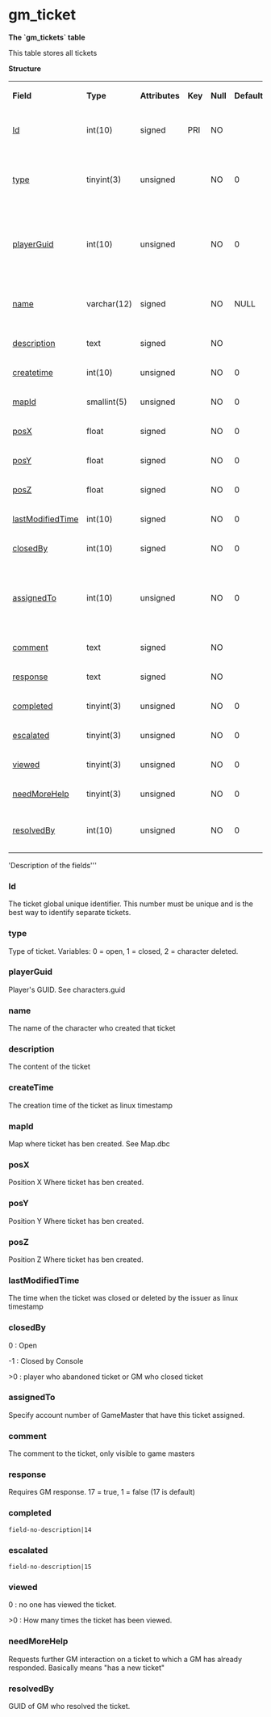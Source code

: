 # gm\_ticket


**The \`gm\_tickets\` table**

This table stores all tickets

**Structure**

<table>
<tbody>
<tr class="odd">
<td><p><strong>Field</strong></p></td>
<td><p><strong>Type</strong></p></td>
<td><p><strong>Attributes</strong></p></td>
<td><p><strong>Key</strong></p></td>
<td><p><strong>Null</strong></p></td>
<td><p><strong>Default</strong></p></td>
<td><p><strong>Extra</strong></p></td>
<td><p><strong>Comment</strong></p></td>
</tr>
<tr class="even">
<td><p><a href="#id">Id</a></p></td>
<td><p>int(10)</p></td>
<td><p>signed</p></td>
<td><p>PRI</p></td>
<td><p>NO</p></td>
<td><p><br />
</p></td>
<td><p>Auto increment</p></td>
<td><p><br />
</p></td>
</tr>
<tr class="odd">
<td><p><a href="#type">type</a></p></td>
<td><p>tinyint(3)</p></td>
<td><p>unsigned</p></td>
<td><p><br />
</p></td>
<td><p>NO</p></td>
<td><p>0</p></td>
<td><p><br />
</p></td>
<td><p>0 open, 1 closed, 2 character deleted</p></td>
</tr>
<tr class="even">
<td><p><a href="#playerguid">playerGuid</a></p></td>
<td><p>int(10)</p></td>
<td><p>unsigned</p></td>
<td><p><br />
</p></td>
<td><p>NO</p></td>
<td><p>0</p></td>
<td><p><br />
</p></td>
<td><p>Global Unique Identifier of ticket creator</p></td>
</tr>
<tr class="odd">
<td><p><a href="#name">name</a></p></td>
<td><p>varchar(12)</p></td>
<td><p>signed</p></td>
<td><p><br />
</p></td>
<td><p>NO</p></td>
<td><p>NULL</p></td>
<td><p><br />
</p></td>
<td><p>Name of ticket creator</p></td>
</tr>
<tr class="even">
<td><p><a href="#description">description</a></p></td>
<td><p>text</p></td>
<td><p>signed</p></td>
<td><p><br />
</p></td>
<td><p>NO</p></td>
<td><p><br />
</p></td>
<td><br />
</td>
<td><p><br />
</p></td>
</tr>
<tr class="odd">
<td><p><a href="#createtime">createtime</a></p></td>
<td><p>int(10)</p></td>
<td><p>unsigned</p></td>
<td><br />
</td>
<td><p>NO</p></td>
<td>0</td>
<td><br />
</td>
<td><br />
</td>
</tr>
<tr class="even">
<td><p><a href="#mapid">mapId</a></p></td>
<td><p>smallint(5)</p></td>
<td><p>unsigned</p></td>
<td><br />
</td>
<td><p>NO</p></td>
<td>0</td>
<td><br />
</td>
<td><br />
</td>
</tr>
<tr class="dd">
<td><p><a href="#posx">posX</a></p></td>
<td><p>float</p></td>
<td><p>signed</p></td>
<td><br />
</td>
<td><p>NO</p></td>
<td><p>0</p></td>
<td><br />
</td>
<td><br />
</td>
</tr>
<tr class="even">
<td><p><a href="#posy">posY</a></p></td>
<td><p>float</p></td>
<td><p>signed</p></td>
<td><br />
</td>
<td><p>NO</p></td>
<td><p>0</p></td>
<td><br />
</td>
<td><br />
</td>
</tr>
<tr class="odd">
<td><p><a href="#posz">posZ</a></p></td>
<td><p>float</p></td>
<td><p>signed</p></td>
<td><br />
</td>
<td><p>NO</p></td>
<td><p>0</p></td>
<td><br />
</td>
<td><br />
</td>
</tr>
<tr class="even">
<td><p><a href="#lastmodifiedtime">lastModifiedTime</a></p></td>
<td><p>int(10)</p></td>
<td><p>signed</p></td>
<td><br />
</td>
<td><p>NO</p></td>
<td><p>0</p></td>
<td><br />
</td>
<td><br />
</td>
</tr>
<tr class="odd">
<td><p><a href="#closedby">closedBy</a></p></td>
<td><p>int(10)</p></td>
<td><p>signed</p></td>
<td><br />
</td>
<td><p>NO</p></td>
<td><p>0</p></td>
<td><br />
</td>
<td><br />
</td>
</tr>
<tr class="even">
<td><p><a href="#assignedto">assignedTo</a></p></td>
<td><p>int(10)</p></td>
<td><p>unsigned</p></td>
<td><br />
</td>
<td><p>NO</p></td>
<td><p>0</p></td>
<td><br />
</td>
<td><p>GUID of admin to whom ticket is assigned</p></td>
</tr>
<tr class="odd">
<td><p><a href="#comment">comment</a></p></td>
<td><p>text</p></td>
<td><p>signed</p></td>
<td><br />
</td>
<td><p>NO</p></td>
<td><br />
</td>
<td><br />
</td>
<td><br />
</td>
</tr>
<tr class="even">
<td><p><a href="#response">response</a></p></td>
<td><p>text</p></td>
<td><p>signed</p></td>
<td><br />
</td>
<td><p>NO</p></td>
<td><br />
</td>
<td><br />
</td>
<td><br />
</td>
</tr>
<tr class="odd">
<td><p><a href="#completed">completed</a></p></td>
<td><p>tinyint(3)</p></td>
<td><p>unsigned</p></td>
<td><br />
</td>
<td><p>NO</p></td>
<td><p>0</p></td>
<td><br />
</td>
<td><br />
</td>
</tr>
<tr class="even">
<td><p><a href="#escalated">escalated</a></p></td>
<td><p>tinyint(3)</p></td>
<td><p>unsigned</p></td>
<td><br />
</td>
<td><p>NO</p></td>
<td><p>0</p></td>
<td><br />
</td>
<td><br />
</td>
</tr>
<tr class="odd">
<td><p><a href="#viewed">viewed</a></p></td>
<td><p>tinyint(3)</p></td>
<td><p>unsigned</p></td>
<td><br />
</td>
<td><p>NO</p></td>
<td><p>0</p></td>
<td><br />
</td>
<td><br />
</td>
</tr>
<tr class="even">
<td><p><a href="#needmorehelp">needMoreHelp</a></p></td>
<td><p>tinyint(3)</p></td>
<td><p>unsigned</p></td>
<td><br />
</td>
<td><p>NO</p></td>
<td><p>0</p></td>
<td><br />
</td>
<td><br />
</td>
</tr>
<tr class="odd">
<td><p><a href="#resolvedBy">resolvedBy</a></p></td>
<td><p>int(10)</p></td>
<td><p>unsigned</p></td>
<td><br />
</td>
<td><p>NO</p></td>
<td><p>0</p></td>
<td><br />
</td>
<td>GUID of GM who resolved the ticket</td>
</tr>

</tbody>
</table>

'Description of the fields'''

### Id

The ticket global unique identifier. This number must be unique and is the best way to identify separate tickets.

### type
Type of ticket. 
Variables: 0 = open, 1 = closed, 2 = character deleted.

### playerGuid

Player's GUID. See characters.guid

### name

The name of the character who created that ticket

### description

The content of the ticket

### createTime

The creation time of the ticket as linux timestamp

### mapId

Map where ticket has ben created. See Map.dbc

### posX

Position X Where ticket has ben created.

### posY

Position Y Where ticket has ben created.

### posZ

Position Z Where ticket has ben created.

### lastModifiedTime

The time when the ticket was closed or deleted by the issuer as linux timestamp

### closedBy

0 : Open

-1 : Closed by Console

&gt;0 : player who abandoned ticket or GM who closed ticket

### assignedTo

Specify account number of GameMaster that have this ticket assigned.

### comment

The comment to the ticket, only visible to game masters

### response

Requires GM response. 17 = true, 1 = false (17 is default)

### completed

`field-no-description|14`

### escalated

`field-no-description|15`

### viewed

0 : no one has viewed the ticket.

&gt;0 : How many times the ticket has been viewed.

### needMoreHelp

Requests further GM interaction on a ticket to which a GM has already responded. Basically means "has a new ticket"

### resolvedBy

GUID of GM who resolved the ticket.
